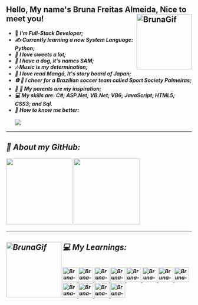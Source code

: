 ## Hello, My name's Bruna Freitas Almeida, Nice to meet you! <img align="right" alt="BrunaGif" height="150" width="150" src="https://share-cdn.picrew.me/shareImg/org/202108/338224_aKEZCSLq.png">  
- :woman: <i><b>I’m Full-Stack Developer; <br/>
- :writing_hand: Currently learning a new System Language: Python; <br/>
- :cake: I love sweets a lot; <br/>
- :dog: I have a dog, it's names SAM; <br/>
- :notes: Music is my determination; <br/>
- :green_book: I love read Mangá, It's story board of Japan; <br/>
- :soccer: :green_heart: I cheer for a Brazilian soccer team called Sport Society Palmeiras; <br/>
- :older_woman: :older_man: My parents are my inspiration; <br/>
- :computer: My skills are: C#; ASP.Net; VB.Net; VB6; JavaScript; HTML5; CSS3; and Sql.<br/>
- :speech_balloon: How to know me better:
  <br/>
  <br/>
  <a href="https://www.linkedin.com/in/bruna-freitas-almeida-a14b01182/" target="_blank"><img src="https://img.shields.io/badge/-LinkedIn-%230077B5?style=for-the-badge&logo=linkedin&logoColor=white" target="_blank"></a>
<hr>

## :book: About my GitHub:
<div>  
  <img height="180em" src="https://github-readme-stats.vercel.app/api?username=brunafreit4s&show_icons=true&theme=dracula&include_all_commits=true&count_private=true"/>
  <img height="180em" src="https://github-readme-stats.vercel.app/api/top-langs/?username=brunafreit4s&layout=compact&langs_count=7&theme=dracula"/>
</div> 
<hr>

## :computer: My Learnings: <img align="left" alt="BrunaGif" height="150" width="150" src="https://share-cdn.picrew.me/shareImg/org/202108/338224_upe8xCSE.png">
<div style="display: inline_block"><br>
  <a href="https://github.com/brunafreit4s">    
    <img align="rigth" alt="Bruna-HTML" height="40" width="40" src="https://img.icons8.com/color/48/000000/html-5--v1.png">  
    <img align="rigth" alt="Bruna-CSS" height="40" width="40" src="https://img.icons8.com/color/48/000000/css3.png">  
    <img align="rigth" alt="Bruna-Js" height="40" width="40" src="https://img.icons8.com/color/48/000000/javascript--v1.png">  
    <img align="rigth" alt="Bruna-Bootstrap" height="40" width="40" src="https://img.icons8.com/color/452/bootstrap.png">  
    <img align="rigth" alt="Bruna-JQuery" height="40" width="40" src="https://icon-library.com/images/jquery-icon-png/jquery-icon-png-28.jpg">    
    <img align="rigth" alt="Bruna-Csharp" height="40" width="40" src="https://img.icons8.com/color/48/000000/c-sharp-logo.png">  
    <img align="rigth" alt="Bruna-Python" height="40" width="40" src="https://img.icons8.com/color/48/000000/python--v1.png">      
    <img align="rigth" alt="Bruna-Java" height="40" width="40" src="https://cdn.icon-icons.com/icons2/2415/PNG/128/java_original_wordmark_logo_icon_146459.png">  
    <img align="rigth" alt="Bruna-Git" height="40" width="40" src="https://img.icons8.com/color/48/000000/git.png">  
    <img align="rigth" alt="Bruna-MySql" height="40" width="40" src="https://img.icons8.com/fluency/48/000000/mysql-logo.png">
    <img align="rigth" alt="Bruna-MySql" height="40" width="40" src="https://img.icons8.com/color/48/000000/microsoft-sql-server.png">
    <img align="rigth" alt="Bruna-MySql" height="40" width="40" src="https://img.icons8.com/fluency/48/000000/visual-studio-2019.png">      
</div>
